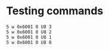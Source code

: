 # Testing commands

```
5 w 0x6001 0 U8 3
5 w 0x6001 0 U8 2
5 w 0x6001 0 U8 1
5 w 0x6001 0 U8 0
```
